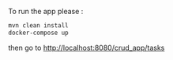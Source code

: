 
To run the app please :
``` bash
mvn clean install
docker-compose up  
```

then go to [http://localhost:8080/crud_app/tasks](http://localhost:8080/crud_app/tasks)